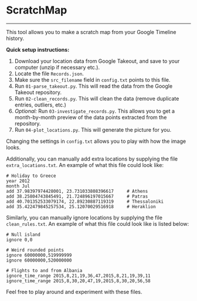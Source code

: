 # ScratchMap
-------

This tool allows you to make a scratch map from your Google Timeline history.

**Quick setup instructions:**

1. Download your location data from Google Takeout, and save to your computer (unzip if necessary etc.).
2. Locate the file `Records.json`.
3. Make sure the `src_filename` field in `config.txt` points to this file.
4. Run `01-parse_takeout.py`. This will read the data from the Google Takeout repository.
5. Run `02-clean_records.py`. This will clean the data (remove duplicate entries, outliers, etc.)
6. *Optional:* Run `03-investigate_records.py`. This allows you to get a month-by-month preview of the data points extracted from the repository.
7. Run `04-plot_locations.py`. This will generate the picture for you.

Changing the settings in `config.txt` allows you to play with how the image looks.

Additionally, you can manually add extra locations by supplying the file `extra_locations.txt`. An example of what this file could look like:

    # Holiday to Greece
    year 2012
    month Jul
    add 37.98397974428001, 23.731033808396617     # Athens
    add 38.25804743845491, 21.724896197015667     # Patras
    add 40.701352533079174, 22.89230887119319     # Thessaloniki
    add 35.422479845257534, 25.12070029516918     # Heraklion

Similarly, you can manually ignore locations by supplying the file `clean_rules.txt`. An example of what this file could look like is listed below:

    # Null island
    ignore 0,0

    # Weird rounded points
    ignore 60000000,519999999
    ignore 60000000,520000000

    # Flights to and from Albania
    ignore_time_range 2015,8,21,19,36,47,2015,8,21,19,39,11
    ignore_time_range 2015,8,30,20,47,19,2015,8,30,20,56,58

Feel free to play around and experiment with these files.
